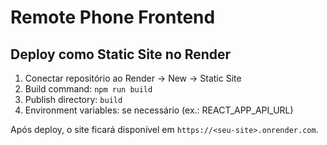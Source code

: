 # Remote Phone Frontend

## Deploy como Static Site no Render

1. Conectar repositório ao Render → New → Static Site  
2. Build command: `npm run build`  
3. Publish directory: `build`  
4. Environment variables: se necessário (ex.: REACT_APP_API_URL)

Após deploy, o site ficará disponível em `https://<seu-site>.onrender.com`.
